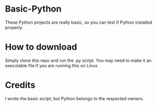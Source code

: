 # Basic-Python
These Python projects are really basic, so you can test if Python installed properly.

# How to download
Simply clone this repo and run the .py script. You may need to make it an executable file if you are running this on Linux.

# Credits
I wrote the basic script, but Python belongs to the respected owners.
